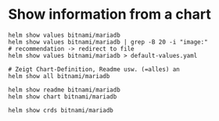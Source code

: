 # Show information from a chart 

```
helm show values bitnami/mariadb
helm show values bitnami/mariadb | grep -B 20 -i "image:"
# recommendation -> redirect to file
helm show values bitnami/mariadb > default-values.yaml 
```

```
# Zeigt Chart-Definition, Readme usw. (=alles) an 
helm show all bitnami/mariadb 
```

```
helm show readme bitnami/mariadb
helm show chart bitnami/mariadb
```

```
helm show crds bitnami/mariadb
```

